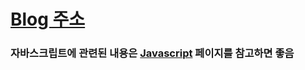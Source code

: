 # [Blog 주소](https://velog.io/@plu457)

### 자바스크립트에 관련된 내용은 [Javascript](https://github.com/Plu457/TIL/tree/main/Javascript) 페이지를 참고하면 좋음